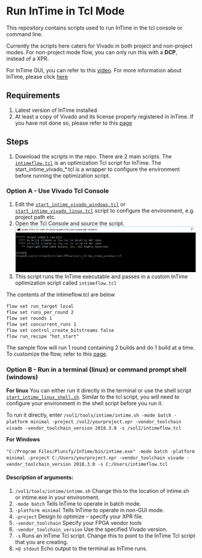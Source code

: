 # Run InTime in Tcl Mode
This repository contains scripts used to run InTime in the tcl console or command line. 

Currently the scripts here caters for Vivado in both project and non-project modes. For non-project mode flow, you can only run this with a **DCP**, instead of a XPR. 

For InTime GUI, you can refer to this [video](https://www.youtube.com/watch?v=lQvY_XZ3R7w).
For more information about InTime, please click [here](https://www.plunify.com/en/intime/)

## Requirements
1. Latest version of InTime installed.
2. At least a copy of Vivado and its license properly registered in InTime. If you have not done so, please refer to this [page](https://github.com/plunify/InTime/tree/master/configuration)

## Steps
1. Download the scripts in the repo. There are 2 main scripts. 
The [`intimeflow.tcl`](intimeflow.tcl) is an optimization Tcl script for InTime. The start_intime_vivado_*.tcl is a wrapper to configure the environment before running the optimization script.

### Option A - Use Vivado Tcl Console
1. Edit the [`start_intime_vivado_windows.tcl`](start_intime_vivado_windows.tcl) or [`start_intime_vivado_linux.tcl`](start_intime_vivado_linux.tcl) script to configure the environment, e.g. project path etc. 
2. Open the Tcl Console and source the script.
![alt text](https://github.com/plunify/InTime/blob/master/images/VivadoTclConsole_windows.png "Vivado Tcl Console - Windows") 
3. This script runs the InTime executable and passes in a custom InTime optimization script called `intimeflow.tcl`

The contents of the intimeflow.tcl are below
```flow reset
flow set run_target local
flow set runs_per_round 2
flow set rounds 1
flow set concurrent_runs 1
flow set control_create_bitstreams false
flow run_recipe "hot_start"
```
The sample flow will run 1 round containing 2 builds and do 1 build at a time. To customize the flow, refer to this [page](https://docs.plunify.com/intime/flow_properties.html). 

### Option B - Run in a terminal (linux) or command prompt shell (windows)

**For linux**
You can either run it directly in the terminal or use the shell script [`start_intime_linux_shell.sh`](start_intime_linux_shell.sh). Similar to the tcl script, you will need to configure your environment in the shell script before you run it.

To run it directly, enter
```/vol1/tools/intime/intime.sh -mode batch -platform minimal -project /vol2/yourproject.xpr -vendor_toolchain vivado -vendor_toolchain_version 2018.3.0 -s /vol2/intimeflow.tcl```

**For Windows**

```"C:/Program Files/Plunify/InTime/bin/intime.exe" -mode batch -platform minimal -project C:/Users/yourproject.xpr -vendor_toolchain vivado -vendor_toolchain_version 2018.3.0 -s C:/Users/intimeflow.tcl```

#### Description of arguments:
1. `/vol1/tools/intime/intime.sh` Change this to the location of intime.sh or intime.exe in your environment.
2. `-mode batch` Tells InTime to operate in batch mode.
3. `-platform minimal` Tells InTime to operate in non-GUI mode.
4. `-project` Design to optimize – specify your XPR file.
5. `-vendor_toolchain` Specify your FPGA vendor tools 
6. `-vendor_toolchain_version` Use the specified Vivado version.
7. `-s` Runs an InTime Tcl script. Change this to point to the InTime Tcl script that you are creating.
8. `>@ stdout` Echo output to the terminal as InTime runs.

